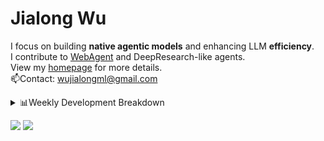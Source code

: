 #  Jialong Wu

I focus on building **native agentic models** and enhancing LLM **efficiency**.<br>
I contribute to [WebAgent](https://github.com/Alibaba-NLP/WebAgent) and DeepResearch-like agents.<br>
View my [homepage](https://callanwu.github.io/) for more details. <br>
📫Contact: wujialongml@gmail.com

<details><summary>📊Weekly Development Breakdown</summary>

<!--START_SECTION:waka-->

```txt
From: 22 August 2025 - To: 29 August 2025

Total Time: 13 hrs 4 mins

Python                11 hrs 35 mins  ██████████████████████░░░   88.64 %
JSON                  50 mins         █▓░░░░░░░░░░░░░░░░░░░░░░░   06.40 %
Bash                  26 mins         █░░░░░░░░░░░░░░░░░░░░░░░░   03.43 %
Markdown              8 mins          ▒░░░░░░░░░░░░░░░░░░░░░░░░   01.10 %
Game Maker Language   2 mins          ░░░░░░░░░░░░░░░░░░░░░░░░░   00.32 %
```

<!--END_SECTION:waka-->

[![wakatime](https://wakatime.com/badge/user/c6720b29-9431-4a60-bc9d-e1fb2b6bd65f.svg)](https://wakatime.com/@c6720b29-9431-4a60-bc9d-e1fb2b6bd65f)
</details>

[![](https://img.shields.io/badge/Google%20Scholar-4385FE.svg?&color=d6d6d6&style=flat-square&logo=google-scholar)](https://scholar.google.com/citations?user=6eg2m4YAAAAJ)
![](https://komarev.com/ghpvc/?username=callanwu)
